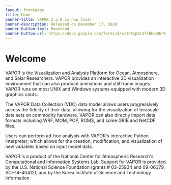 ```yaml
---
layout: frontpage
title: Home
banner-title: VAPOR 3.3.0 is now live!
banner-description: Released on December 17, 2020
banner-button-text: Download
banner-button-url: https://docs.google.com/forms/d/e/1FAIpQLSfl6Hqh8nPWDnFYGkelf_p5UAqP6ikIKvmLhOOT6cYQePwSnA/viewform?usp=sf_link
---
```


# Welcome

VAPOR is the Visualization and Analysis Platform for Ocean, Atmosphere, and Solar Researchers.  VAPOR provides an interactive 3D visualization environment that can also produce animations and still frame images.  VAPOR runs on most UNIX and Windows systems equipped with modern 3D graphics cards.

The VAPOR Data Collection (VDC) data model allows users progressively access the fidelity of their data, allowing for the visualization of terascale data sets on commodity hardware.  VAPOR can also directly import data formats including WRF, MOM, POP, ROMS, and some GRIB and NetCDF files.

Users can perform ad-hoc analysis with VAPOR's interactive Python interpreter; which allows for the creation, modification, and visualization of new variables based on input model data.

VAPOR is a product of the National Center for Atmospheric Research's Computational and Information Systems Lab. Support for VAPOR is provided by the U.S. National Science Foundation (grants # 03-25934 and 09-06379, ACI-14-40412), and by the Korea Institute of Science and Technology Information
